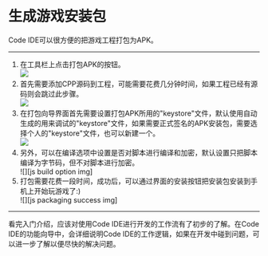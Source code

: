 生成游戏安装包
==========

Code IDE可以很方便的把游戏工程打包为APK。

-----------
1. 在工具栏上点击打包APK的按钮。  
  ![][packaging apk btn img]
2. 首先需要添加CPP源码到工程，可能需要花费几分钟时间，如果工程已经有源码则会跳过此步骤。  
  ![][add code guide img]
3. 在打包向导界面首先需要设置打包APK所用的"keystore"文件，默认使用自动生成的用来调试的"keystore"文件，如果需要正式签名的APK安装包，需要选择个人的"keystore"文件，也可以新建一个。  
  ![][keystore selection img]
4. 另外，可以在编译选项中设置是否对脚本进行编译和加密，默认设置只把脚本编译为字节码，但不对脚本进行加密。  
  ![][js build option img]
5. 打包需要花费一段时间，成功后，可以通过界面的安装按钮把安装包安装到手机上开始玩游戏了:)  
  ![][js packaging success img]

----------------
看完入门介绍，应该对使用Code IDE进行开发的工作流有了初步的了解。在Code IDE的功能向导中，会详细说明Code IDE的工作逻辑，如果在开发中碰到问题，可以进一步了解以便尽快的解决问题。

[packaging apk btn img]: ./res/packaging-apk-btn.png
[add code guide img]: ./res/add-code-guide.png
[keystore selection img]: ./res/keystore-selection.png
[lua build option img]: ./res/lua-build-option.png
[lua packaging success img]: ./res/lua-packaging-success.png
